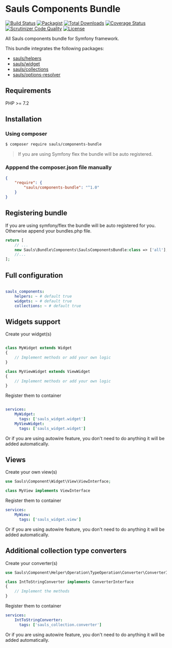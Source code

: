 # Sauls Components Bundle

[![Build Status](https://travis-ci.org/sauls/components-bundle.svg?branch=master)](https://travis-ci.org/sauls/components-bundle)
[![Packagist](https://img.shields.io/packagist/v/sauls/components-bundle.svg)](https://packagist.org/packages/sauls/components-bundle)
[![Total Downloads](https://img.shields.io/packagist/dt/sauls/components-bundle.svg)](https://packagist.org/packages/sauls/components-bundle)
[![Coverage Status](https://img.shields.io/coveralls/github/sauls/components-bundle.svg)](https://coveralls.io/github/sauls/components-bundle?branch=master)
[![Scrutinizer Code Quality](https://scrutinizer-ci.com/g/sauls/components-bundle/badges/quality-score.png?b=master)](https://scrutinizer-ci.com/g/sauls/components-bundle/?branch=master)
[![License](https://img.shields.io/github/license/sauls/components-bundle.svg)](https://packagist.org/packages/sauls/components-bundle)

All Sauls components bundle for Symfony framework.

This bundle integrates the following packages:
* [sauls/helpers](https://github.com/sauls/helpers)
* [sauls/widget](https://github.com/sauls/widget)
* [sauls/collections](https://github.com/sauls/collections)
* [sauls/options-resolver](https://github.com/sauls/options-resolver)

## Requirements

PHP >= 7.2

## Installation

### Using composer
```bash
$ composer require sauls/components-bundle
```
> If you are using Symfony flex the bundle will be auto registered.

### Apppend the composer.json file manually
```json
{
    "require": {
        "sauls/components-bundle": "^1.0"
    }
}
```

## Registering bundle

If you are using symfony/flex the bundle will be auto registered for  you. Otherwise append your bundles.php file.

```php
return [
    // ...
    new Sauls\Bundle\Components\SaulsComponentsBundle:class => ['all'],
    //...
];

```

## Full configuration

```yaml

sauls_components:
    helpers: ~ # default true
    widgets: ~ # default true
    collections: ~ # default true
```


## Widgets support

Create your widget(s)

```php

class MyWidget extends Widget
{
    // Implement methods or add your own logic
}

class MyViewWidget extends ViewWidget
{
    // Implement methods or add your own logic
}

```

Register them to container

```yaml

services:
    MyWidget: 
      tags: ['sauls_widget.widget']
    MyViewWidget: 
      tags: ['sauls_widget.widget']
```

Or if you are using autowire feature, you don't need to do anything it will be added automatically.

## Views

Create your own view(s)

```php
use Sauls\Component\Widget\View\ViewInterface;

class MyView implements ViewInterface
```

Register them to container

```yaml
services:
    MyWiew:
      tags: ['sauls_widget.view']
```

Or if you are using autowire feature, you don't need to do anything it will be added automatically.

## Additional collection type converters

Create your converter(s)

```php
use Sauls\Component\Helper\Operation\TypeOperation\Converter\ConverterInterface;

class IntToStringConverter implements ConverterInterface
{
    // Implement the methods
}
```

Register them to container

```yaml
services:
    IntToStringConverter:
      tags: ['sauls_collection.converter']
```

Or if you are using autowire feature, you don't need to do anything it will be added automatically.
